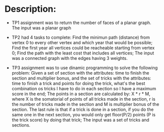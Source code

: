 # Description:

- TP1 assignment was to return the number of faces of a planar graph.
The input was a planar graph

- TP2 had 4 tasks to complete:
Find the minimun path (distance) from vertex 0 to every other vertex and which year that would be possible;
Find the first year all vertices could be reacheable starting from vertex 0;
Find the path with the least cost that includes all vertices;
The input was a connected graph with the edges having 3 weights.

- TP3 assignment was to use dinamic programming to solve the following problem:
Given a set of section with the attributes: time to finish the section and multiplier bonus, and the set of tricks with the attributes: time to finish a trick
and points for doing the trick, what's the best combination os tricks I have to do in each section so I have a maximum score in the end;
The points in a section are calculated by: X * r * M, where X is the somatorial of points of all tricks made in the section, r is the number of tricks made in the section
and M is multiplier bonus of the section.
The last rule is that if a trick is done in a section, if you do the same one in the next section, you would only get floor(P/2) points (P is the trick score) by doing that trick;
The input was a set of tricks and sections.